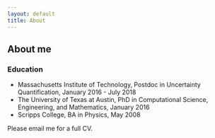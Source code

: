 ```yaml
---
layout: default
title: About
---
```

## About me

<h3> Education </h3>
<ul>
   <li>Massachusetts Institute of Technology, Postdoc in Uncertainty Quantification, January 2016 - July 2018</li>
   <li>The University of Texas at Austin, PhD in Computational Science, Engineering, and Mathematics, January 2016</li>
   <li>Scripps College, BA in Physics, May 2008</li>
</ul>

Please email me for a full CV.
